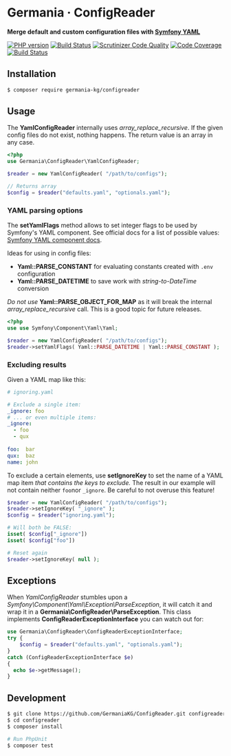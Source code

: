 # Germania · ConfigReader

**Merge default and custom configuration files with [Symfony YAML](https://symfony.com/doc/current/components/yaml.html)** 

[![PHP version](https://img.shields.io/packagist/php-v/germania-kg/configreader.svg)](https://packagist.org/packages/germania-kg/configreader)
[![Build Status](https://img.shields.io/travis/GermaniaKG/ConfigReader.svg?label=Travis%20CI)](https://travis-ci.org/GermaniaKG/ConfigReader)
[![Scrutinizer Code Quality](https://scrutinizer-ci.com/g/GermaniaKG/ConfigReader/badges/quality-score.png?b=master)](https://scrutinizer-ci.com/g/GermaniaKG/ConfigReader/?branch=master)
[![Code Coverage](https://scrutinizer-ci.com/g/GermaniaKG/ConfigReader/badges/coverage.png?b=master)](https://scrutinizer-ci.com/g/GermaniaKG/ConfigReader/?branch=master)
[![Build Status](https://scrutinizer-ci.com/g/GermaniaKG/ConfigReader/badges/build.png?b=master)](https://scrutinizer-ci.com/g/GermaniaKG/ConfigReader/build-status/master)

## Installation

```bash
$ composer require germania-kg/configreader
```



## Usage

The **YamlConfigReader** internally uses *array_replace_recursive*. If the given config files do not exist, nothing happens. The return value is an array in any case.

```php
<?php
use Germania\ConfigReader\YamlConfigReader;

$reader = new YamlConfigReader( "/path/to/configs");

// Returns array
$config = $reader("defaults.yaml", "optionals.yaml");
```



### YAML parsing options

The **setYamlFlags** method allows to set integer flags to be used by Symfony's YAML component. See official  docs for a list of possible values: [Symfony YAML component docs](https://symfony.com/doc/current/components/yaml.html#advanced-usage-flags). 

Ideas for using in config files:

- **Yaml::PARSE_CONSTANT** for evaluating constants created with `.env` configuration
-  **Yaml::PARSE_DATETIME** to save work with *string-to-DateTime* conversion

*Do not use* **Yaml::PARSE_OBJECT_FOR_MAP** as it will break the internal *array_replace_recursive* call. This is a good topic for future releases.

```php
<?php
use use Symfony\Component\Yaml\Yaml;

$reader = new YamlConfigReader( "/path/to/configs");
$reader->setYamlFlags( Yaml::PARSE_DATETIME | Yaml::PARSE_CONSTANT );
```



### Excluding results

Given a YAML map like this:

```yaml
# ignoring.yaml

# Exclude a single item:
_ignore: foo
# ... or even multiple items:
_ignore: 
  - foo
  - qux
  
foo:  bar
qux:  baz
name: john
```

To exclude a certain elements, use **setIgnoreKey** to set the name of a YAML map item *that contains the keys to exclude.* The result in our example will not contain neither `foo`nor `_ignore`. Be careful to not overuse this feature!

```php
$reader = new YamlConfigReader( "/path/to/configs");
$reader->setIgnoreKey( "_ignore" );
$config = $reader("ignoring.yaml");

# Will both be FALSE:
isset( $config["_ignore"])
isset( $config["foo"])

# Reset again
$reader->setIgnoreKey( null );
```





## Exceptions

When *YamlConfigReader* stumbles upon a *Symfony\Component\Yaml\Exception\ParseException*, it will catch it and wrap it in a **Germania\ConfigReader\ParseException**. This class implements **ConfigReaderExceptionInterface** you can watch out for:

```php
use Germania\ConfigReader\ConfigReaderExceptionInterface;
try {
	$config = $reader("defaults.yaml", "optionals.yaml");  
}
catch (ConfigReaderExceptionInterface $e)
{
  echo $e->getMessage();
}

```



## Development

```bash
$ git clone https://github.com/GermaniaKG/ConfigReader.git configreader
$ cd configreader
$ composer install

# Run PhpUnit
$ composer test
```

